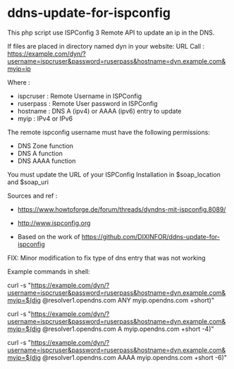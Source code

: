 ddns-update-for-ispconfig
=========================

This php script use ISPConfig 3 Remote API to update an ip in the DNS.

If files are placed in directory named dyn in your website:
URL Call : https://example.com/dyn/?username=ispcruser&password=ruserpass&hostname=dyn.example.com&myip=ip

Where :
  - ispcruser : Remote Username in ISPConfig
  - ruserpass : Remote User password in ISPConfig
  - hostname : DNS A (ipv4) or AAAA (ipv6) entry to update
  - myip : IPv4 or IPv6
  
The remote ispconfig username must have the following permissions: 
  - DNS Zone function
  - DNS A function
  - DNS AAAA function

You must update the URL of your ISPConfig Installation in $soap_location and $soap_uri

Sources and ref :
- https://www.howtoforge.de/forum/threads/dyndns-mit-ispconfig.8089/
- http://www.ispconfig.org

- Based on the work of https://github.com/DIXINFOR/ddns-update-for-ispconfig



FIX: Minor modification to fix type of dns entry that was not working

Example commands in shell:

curl -s "https://example.com/dyn/?username=ispcruser&password=ruserpass&hostname=dyn.example.com&myip=$(dig @resolver1.opendns.com ANY myip.opendns.com +short)"

curl -s "https://example.com/dyn/?username=ispcruser&password=ruserpass&hostname=dyn.example.com&myip=$(dig @resolver1.opendns.com A myip.opendns.com +short -4)"

curl -s "https://example.com/dyn/?username=ispcruser&password=ruserpass&hostname=dyn.example.com&myip=$(dig @resolver1.opendns.com AAAA myip.opendns.com +short -6)"


